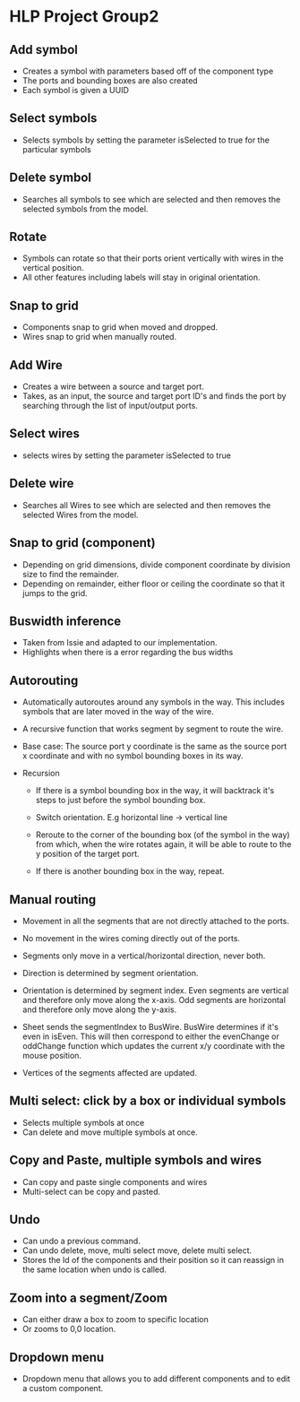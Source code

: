 # HLP Project Group2 

## Add symbol 
- Creates a symbol with parameters based off of the component type
- The ports and bounding boxes are also created
- Each symbol is given a UUID 

## Select symbols
- Selects symbols by setting the parameter isSelected to true for the particular symbols

## Delete symbol

- Searches all symbols to see which are selected and then removes the selected symbols from the model.

## Rotate

- Symbols can rotate so that their ports orient vertically with wires in the vertical position.
- All other features including labels will stay in original orientation. 

## Snap to grid

- Components snap to grid when moved and dropped.
- Wires snap to grid when manually routed.

## Add Wire 

- Creates a wire between a source and target port. 
- Takes, as an input, the source and target port ID's and finds the port by searching through the list of input/output ports. 

## Select wires
- selects wires by setting the parameter isSelected to true

## Delete wire 

- Searches all Wires to see which are selected and then removes the selected Wires from the model.

## Snap to grid (component)

- Depending on grid dimensions, divide component coordinate by division size to find the remainder. 
- Depending on remainder, either floor or ceiling the coordinate so that it jumps to the grid.

## Buswidth inference

- Taken from Issie and adapted to our implementation.
- Highlights when there is a error regarding the bus widths 

## Autorouting 

- Automatically autoroutes around any symbols in the way. This includes symbols that are later moved in the way of the wire. 

- A recursive function that works segment by segment to route the wire. 

- Base case: The source port y coordinate is the same as the source port x coordinate and with no symbol bounding boxes in its way. 

- Recursion
 
	- If there is a symbol bounding box in the way, it will backtrack it's steps to just before the symbol bounding box. 

	- Switch orientation. E.g horizontal line -> vertical line

	- Reroute to the corner of the bounding box (of the symbol in the way) from which, when the wire rotates again, it will be able to route to the y position of the target port. 

	- If there is another bounding box in the way, repeat. 

## Manual routing

- Movement in all the segments that are not directly attached to the ports. 

- No movement in the wires coming directly out of the ports.

- Segments only move in a vertical/horizontal direction, never both. 

- Direction is determined by segment orientation. 

- Orientation is determined by segment index. Even segments are vertical and therefore only move along the x-axis. Odd segments are horizontal and therefore only move along the y-axis. 

- Sheet sends the segmentIndex to BusWire. BusWire determines if it's even in isEven. This will then correspond to either the evenChange or oddChange function which updates the current x/y coordinate with the mouse position.

- Vertices of the segments affected are updated.  

## Multi select: click by a box or individual symbols

- Selects multiple symbols at once
- Can delete and move multiple symbols at once.

## Copy and Paste, multiple symbols and wires

- Can copy and paste single components and wires
- Multi-select can be copy and pasted. 

## Undo

- Can undo a previous command.
- Can undo delete, move, multi select move, delete multi select.
- Stores the Id of the components and their position so it can reassign in the same location when undo is called. 

## Zoom into a segment/Zoom

- Can either draw a box to zoom to specific location
- Or zooms to 0,0 location.

## Dropdown menu

- Dropdown menu that allows you to add different components and to edit a custom component. 




 















 




